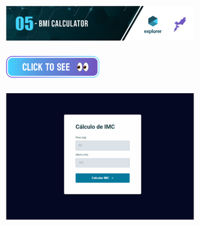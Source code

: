 
<img src="https://github.com/jacksonMarcelinoFreitas/BMI_Calculator/blob/master/assets/header%20readme.png"/>

#

<p style="align: center">
    <a href="https://jacksonmarcelinofreitas.github.io/BMI_Calculator/">
        <img src="https://github.com/jacksonMarcelinoFreitas/Mentoring_Form/raw/master/Buttom%20to%20see.png" alt="Button to see the project" style="width:250px; align:center">
    </a>
</p>

#

<img width=1080 src="https://github.com/jacksonMarcelinoFreitas/BMI_Calculator/blob/master/assets/calculate%20BMI.gif"/>